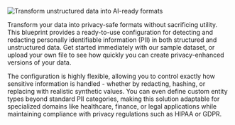 ![Transform unstructured data into AI-ready formats](https://blueprints.gretel.cloud/use_cases/images/boost-minority-class-hero.png "Transform unstructured data into AI-ready formats")

Transform your data into privacy-safe formats without sacrificing utility. This blueprint provides a ready-to-use configuration for detecting and redacting personally identifiable information (PII) in both structured and unstructured data. Get started immediately with our sample dataset, or upload your own file to see how quickly you can create privacy-enhanced versions of your data.

The configuration is highly flexible, allowing you to control exactly how sensitive information is handled - whether by redacting, hashing, or replacing with realistic synthetic values. You can even define custom entity types beyond standard PII categories, making this solution adaptable for specialized domains like healthcare, finance, or legal applications while maintaining compliance with privacy regulations such as HIPAA or GDPR.